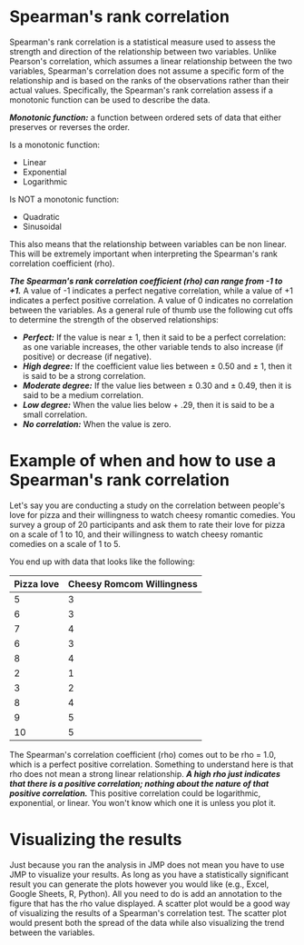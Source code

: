 # Spearman's rank correlation

Spearman's rank correlation is a statistical measure used to assess the strength and direction of the relationship between two variables.
Unlike Pearson's correlation, which assumes a linear relationship between the two variables, Spearman's correlation does not assume a specific form of the relationship and is based on the ranks of the observations rather than their actual values.
Specifically, the Spearman's rank correlation assess if a monotonic function can be used to describe the data.

***Monotonic function:*** a function between ordered sets of data that either preserves or reverses the order.

Is a monotonic function:
- Linear
- Exponential
- Logarithmic

Is NOT a monotonic function:
- Quadratic
- Sinusoidal

This also means that the relationship between variables can be non linear.
This will be extremely important when interpreting the Spearman's rank correlation coefficient (rho).

***The Spearman's rank correlation coefficient (rho) can range from -1 to +1.***
A value of -1 indicates a perfect negative correlation, while a value of +1 indicates a perfect positive correlation.
A value of 0 indicates no correlation between the variables.
As a general rule of thumb use the following cut offs to determine the strength of the observed relationships:
- ***Perfect:*** If the value is near ± 1, then it said to be a perfect correlation: as one variable increases, the other variable tends to also increase (if positive) or decrease (if negative).
- ***High degree:*** If the coefficient value lies between ± 0.50 and ± 1, then it is said to be a strong correlation.
- ***Moderate degree:*** If the value lies between ± 0.30 and ± 0.49, then it is said to be a medium correlation.
- ***Low degree:*** When the value lies below + .29, then it is said to be a small correlation.
- ***No correlation:*** When the value is zero.

# Example of when and how to use a Spearman's rank correlation

Let's say you are conducting a study on the correlation between people's love for pizza and their willingness to watch cheesy romantic comedies.
You survey a group of 20 participants and ask them to rate their love for pizza on a scale of 1 to 10, and their willingness to watch cheesy romantic comedies on a scale of 1 to 5.

You end up with data that looks like the following:

| Pizza love   | Cheesy Romcom Willingness |
| ------------ | ------------------------- |
| 5            | 3                         |
| 6            | 3                         |
| 7            | 4                         |
| 6            | 3                         |
| 8            | 4                         |
| 2            | 1                         |
| 3            | 2                         |
| 8            | 4                         |
| 9            | 5                         |
| 10           | 5                         |

The Spearman's correlation coefficient (rho) comes out to be rho = 1.0, which is a perfect positive correlation.
Something to understand here is that rho does not mean a strong linear relationship.
***A high rho just indicates that there is a positive correlation; nothing about the nature of that positive correlation.***
This positive correlation could be logarithmic, exponential, or linear.
You won't know which one it is unless you plot it.

# Visualizing the results

Just because you ran the analysis in JMP does not mean you have to use JMP to visualize your results.
As long as you have a statistically significant result you can generate the plots however you would like (e.g., Excel, Google Sheets, R, Python).
All you need to do is add an annotation to the figure that has the rho value displayed.
A scatter plot would be a good way of visualizing the results of a Spearman's correlation test.
The scatter plot would present both the spread of the data while also visualizing the trend between the variables.
